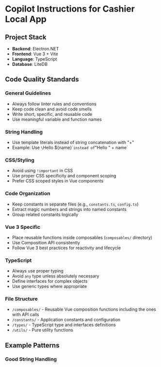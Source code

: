 <!-- Use this file to provide workspace-specific custom instructions to Copilot. For more details, visit https://code.visualstudio.com/docs/copilot/copilot-customization#_use-a-githubcopilotinstructionsmd-file -->

# Copilot Instructions for Cashier Local App

## Project Stack
- **Backend**: Electron.NET
- **Frontend**: Vue 3 + Vite
- **Language**: TypeScript
- **Database**: LiteDB

## Code Quality Standards

### General Guidelines
- Always follow linter rules and conventions
- Keep code clean and avoid code smells
- Write short, specific, and reusable code
- Use meaningful variable and function names

### String Handling
- Use template literals instead of string concatenation with "+"
- Example: Use `\`Hello \${name}\`` instead of `"Hello " + name`

### CSS/Styling
- Avoid using `!important` in CSS
- Use proper CSS specificity and component scoping
- Prefer CSS scoped styles in Vue components

### Code Organization
- Keep constants in separate files (e.g., `constants.ts`, `config.ts`)
- Extract magic numbers and strings into named constants
- Group related constants logically

### Vue 3 Specific
- Place reusable functions inside composables (`composables/` directory)
- Use Composition API consistently
- Follow Vue 3 best practices for reactivity and lifecycle

### TypeScript
- Always use proper typing
- Avoid `any` type unless absolutely necessary
- Define interfaces for complex objects
- Use generic types where appropriate

### File Structure
- `/composables/` - Reusable Vue composition functions including the ones with API calls
- `/constants/` - Application constants and configuration
- `/types/` - TypeScript type and interfaces definitions
- `/utils/` - Pure utility functions

## Example Patterns

### Good String Handling